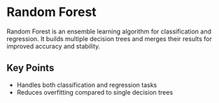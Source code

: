 # Random Forest

Random Forest is an ensemble learning algorithm for classification and regression. It builds multiple decision trees and merges their results for improved accuracy and stability.

## Key Points
- Handles both classification and regression tasks
- Reduces overfitting compared to single decision trees